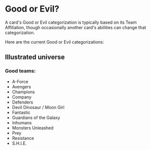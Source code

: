 # Good or Evil?
A card's Good or Evil categorization is typically based on its Team Affiliation, though occasionally another card's abilities can change that categorization.

Here are the current Good or Evil categorizations:

## Illustrated universe
### Good teams:
* A-Force
* Avengers
* Champions
* Company
* Defenders
* Devil Dinosaur / Moon Girl
* Fantastic
* Guardians of the Galaxy
* Inhumans
* Monsters Unleashed
* Prey
* Resistance
* S.H.I.E.
<!--stackedit_data:
eyJoaXN0b3J5IjpbLTE2OTc2MzA0ODddfQ==
-->